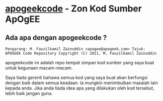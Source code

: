 [apogeekcode](http://coderstalk.blogspot.com) - Zon Kod Sumber ApOgEE
=====================================================================

Ada apa dengan apogeekcode ?
----------------------------

`Pengarang: M. Fauzilkamil Zainuddin <apogee@apogeek.com>
Tajuk: APOGEEK Code Repository
Copyright (C) 2011, M. Fauzilkamil Zainuddin`

apogeekcode ini adalah repo tempat simpan kod sumber yang saya buat untuk kegunaan macam-macam.

Saya tiada gerenti bahawa semua kod yang saya buat akan berfungsi dengan baik dalam semua keadaan.
Ia mungkin menimbulkan masalah lain kepada anda. Jika anda tiada idea apa yang dilakukan oleh kod 
tersebut, lebih baik jangan guna.
